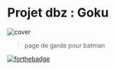 # Projet dbz : Goku
![cover](https://i.pinimg.com/474x/7e/84/f9/7e84f933ac6c24feb425222e4ed6d34a.jpg)

> page de garde pour batman

[![forthebadge](https://forthebadge.com/images/badges/validated-html5.svg)](https://forthebadge.com/)